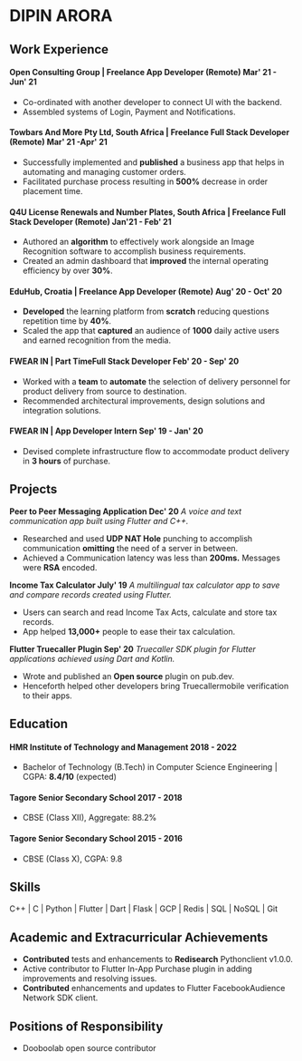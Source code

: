 
# DIPIN ARORA

## Work Experience

#### **Open Consulting Group** | Freelance App Developer (Remote) **Mar' 21 - Jun' 21**
- Co-ordinated with another developer to connect UI with the backend.
- Assembled systems of Login, Payment and Notifications.
#### **Towbars And More Pty Ltd, South Africa** | Freelance Full Stack Developer (Remote) **Mar' 21 -Apr' 21**
- Successfully implemented and **published** a business app that helps in automating and managing customer orders.
- Facilitated purchase process resulting in **500%** decrease in order placement time.
#### **Q4U License Renewals and Number Plates, South Africa** | Freelance Full Stack Developer (Remote) **Jan'21 - Feb' 21**
- Authored an **algorithm** to effectively work alongside an Image Recognition software to accomplish business requirements.
- Created an admin dashboard that **improved** the internal operating efficiency by over **30%**.
#### **EduHub, Croatia** | Freelance App Developer (Remote) **Aug' 20 - Oct' 20**
- **Developed** the learning platform from **scratch** reducing questions repetition time by **40%**.
- Scaled the app that **captured** an audience of **1000** daily active users and earned recognition from the media.
#### **FWEAR IN** | Part TimeFull Stack Developer **Feb' 20 - Sep' 20**
- Worked with a **team** to **automate** the selection of delivery personnel for product delivery from source to destination.
- Recommended architectural improvements, design solutions and integration solutions.
#### **FWEAR IN** | App Developer Intern **Sep' 19 - Jan' 20**
- Devised complete infrastructure flow to accommodate product delivery in **3 hours** of purchase.

## Projects

**Peer to Peer Messaging Application Dec' 20**
_A voice and text communication app built using Flutter and C++._
- Researched and used **UDP NAT Hole** punching to accomplish communication **omitting** the need of a server in between.
- Achieved a Communication latency was less than **200ms.** Messages were **RSA** encoded.

**Income Tax Calculator July' 19**
_A multilingual tax calculator app to save and compare records created using Flutter._
- Users can search and read Income Tax Acts, calculate and store tax records.
- App helped **13,000+** people to ease their tax calculation.

**Flutter Truecaller Plugin Sep' 20**
_Truecaller SDK plugin for Flutter applications achieved using Dart and Kotlin._
- Wrote and published an **Open source** plugin on pub.dev.
- Henceforth helped other developers bring Truecallermobile verification to their apps.

## Education

#### **HMR Institute of Technology and Management 2018 - 2022** 
- Bachelor of Technology (B.Tech) in Computer Science Engineering | CGPA: **8.4/10** (expected)
#### **Tagore Senior Secondary School 2017 - 2018**
- CBSE (Class XII), Aggregate: 88.2%
#### **Tagore Senior Secondary School 2015 - 2016**
- CBSE (Class X), CGPA: 9.8

## Skills

C++ | C | Python | Flutter | Dart | Flask | GCP | Redis | SQL | NoSQL | Git
## Academic and Extracurricular Achievements

- **Contributed** tests and enhancements to **Redisearch** Pythonclient v1.0.0.
- Active contributor to Flutter In-App Purchase plugin in adding improvements and resolving issues.
- **Contributed** enhancements and updates to Flutter FacebookAudience Network SDK client.

## Positions of Responsibility

- Dooboolab open source contributor
